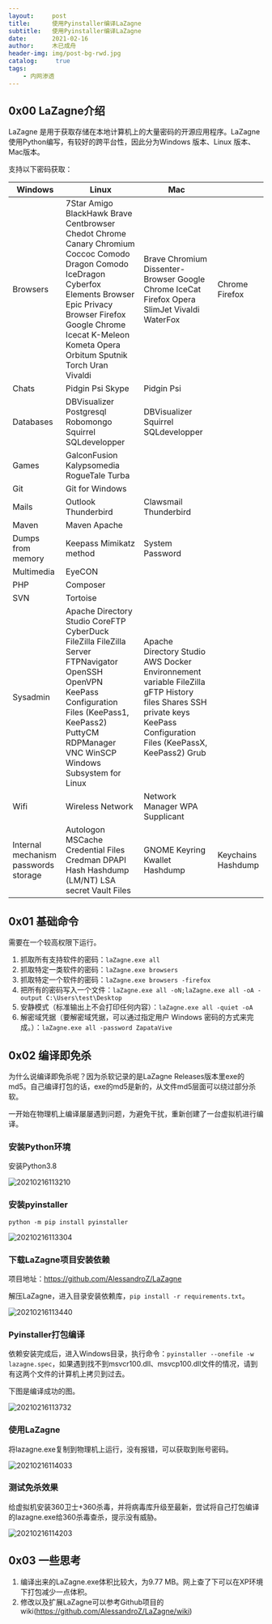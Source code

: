 ```yaml
---
layout:     post
title:      使用Pyinstaller编译LaZagne
subtitle:   使用Pyinstaller编译LaZagne
date:       2021-02-16
author:     木已成舟
header-img: img/post-bg-rwd.jpg
catalog: 	 true
tags:
    - 内网渗透
---
```


## 0x00 LaZagne介绍

LaZagne 是用于获取存储在本地计算机上的大量密码的开源应用程序。LaZagne 使用Python编写，有较好的跨平台性，因此分为Windows 版本、Linux 版本、Mac版本。

支持以下密码获取：

| Windows                              | Linux                                                        | Mac                                                          |                    |
| ------------------------------------ | ------------------------------------------------------------ | ------------------------------------------------------------ | ------------------ |
| Browsers                             | 7Star Amigo BlackHawk Brave Centbrowser Chedot Chrome Canary Chromium Coccoc Comodo Dragon Comodo IceDragon Cyberfox Elements Browser Epic Privacy Browser Firefox Google Chrome Icecat K-Meleon Kometa Opera Orbitum Sputnik Torch Uran Vivaldi | Brave Chromium Dissenter-Browser Google Chrome IceCat Firefox Opera SlimJet Vivaldi WaterFox | Chrome Firefox     |
| Chats                                | Pidgin Psi Skype                                             | Pidgin Psi                                                   |                    |
| Databases                            | DBVisualizer Postgresql Robomongo Squirrel SQLdevelopper     | DBVisualizer Squirrel SQLdevelopper                          |                    |
| Games                                | GalconFusion Kalypsomedia RogueTale Turba                    |                                                              |                    |
| Git                                  | Git for Windows                                              |                                                              |                    |
| Mails                                | Outlook Thunderbird                                          | Clawsmail Thunderbird                                        |                    |
| Maven                                | Maven Apache                                                 |                                                              |                    |
| Dumps from memory                    | Keepass Mimikatz method                                      | System Password                                              |                    |
| Multimedia                           | EyeCON                                                       |                                                              |                    |
| PHP                                  | Composer                                                     |                                                              |                    |
| SVN                                  | Tortoise                                                     |                                                              |                    |
| Sysadmin                             | Apache Directory Studio CoreFTP CyberDuck FileZilla FileZilla Server FTPNavigator OpenSSH OpenVPN KeePass Configuration Files (KeePass1, KeePass2) PuttyCM RDPManager VNC WinSCP Windows Subsystem for Linux | Apache Directory Studio AWS Docker Environnement variable FileZilla gFTP History files Shares SSH private keys KeePass Configuration Files (KeePassX, KeePass2) Grub |                    |
| Wifi                                 | Wireless Network                                             | Network Manager WPA Supplicant                               |                    |
| Internal mechanism passwords storage | Autologon MSCache Credential Files Credman DPAPI Hash Hashdump (LM/NT) LSA secret Vault Files | GNOME Keyring Kwallet Hashdump                               | Keychains Hashdump |



## 0x01 基础命令

需要在一个较高权限下运行。

1. 抓取所有支持软件的密码：`laZagne.exe all`
2. 抓取特定一类软件的密码：`laZagne.exe browsers`
3. 抓取特定一个软件的密码：`laZagne.exe browsers -firefox`
4. 把所有的密码写入一个文件：`laZagne.exe all -oN;laZagne.exe all -oA -output C:\Users\test\Desktop`
5. 安静模式（标准输出上不会打印任何内容）：`laZagne.exe all -quiet -oA`
6. 解密域凭据（要解密域凭据，可以通过指定用户 Windows 密码的方式来完成。）：`laZagne.exe all -password ZapataVive`



## 0x02 编译即免杀

为什么说编译即免杀呢？因为杀软记录的是LaZagne Releases版本里exe的md5。自己编译打包的话，exe的md5是新的，从文件md5层面可以绕过部分杀软。

一开始在物理机上编译屡屡遇到问题，为避免干扰，重新创建了一台虚拟机进行编译。

### 安装Python环境

安装Python3.8

![20210216113210](../../../../img/20210216113210.png)



### 安装pyinstaller

`python -m pip install pyinstaller`

![20210216113304](../../../../img/20210216113304.png)



### 下载LaZagne项目安装依赖

项目地址：https://github.com/AlessandroZ/LaZagne

解压LaZagne，进入目录安装依赖库，`pip install -r requirements.txt`。

![20210216113440](../../../../img/20210216113440.png)



### Pyinstaller打包编译

依赖安装完成后，进入Windows目录，执行命令：`pyinstaller --onefile -w lazagne.spec`，如果遇到找不到msvcr100.dll、msvcp100.dll文件的情况，请到有这两个文件的计算机上拷贝到过去。

下图是编译成功的图。

![20210216113732](../../../../img/20210216113732.png)

### 使用LaZagne

将lazagne.exe复制到物理机上运行，没有报错，可以获取到账号密码。

![20210216114033](../../../../img/20210216114033.png)

### 测试免杀效果

给虚拟机安装360卫士+360杀毒，并将病毒库升级至最新，尝试将自己打包编译的lazagne.exe给360杀毒查杀，提示没有威胁。

![20210216114203](../../../../img/20210216114203.png)



## 0x03 一些思考

1. 编译出来的LaZagne.exe体积比较大，为9.77 MB。网上查了下可以在XP环境下打包减少一点体积。
2. 修改以及扩展LaZagne可以参考Github项目的wiki(https://github.com/AlessandroZ/LaZagne/wiki)










